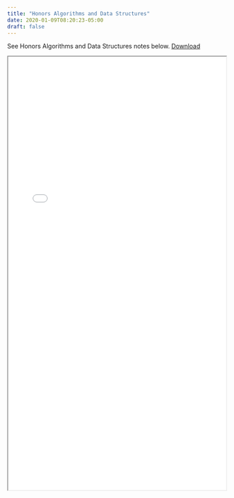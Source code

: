 ```yaml
---
title: "Honors Algorithms and Data Structures"
date: 2020-01-09T08:20:23-05:00
draft: false
---
```


See Honors Algorithms and Data Structures notes below. [Download](/pdf/252comp.pdf)

<iframe src="/pdf/252comp.pdf" width="100%" height="1000px">This browser does not support pdfs.</iframe>


